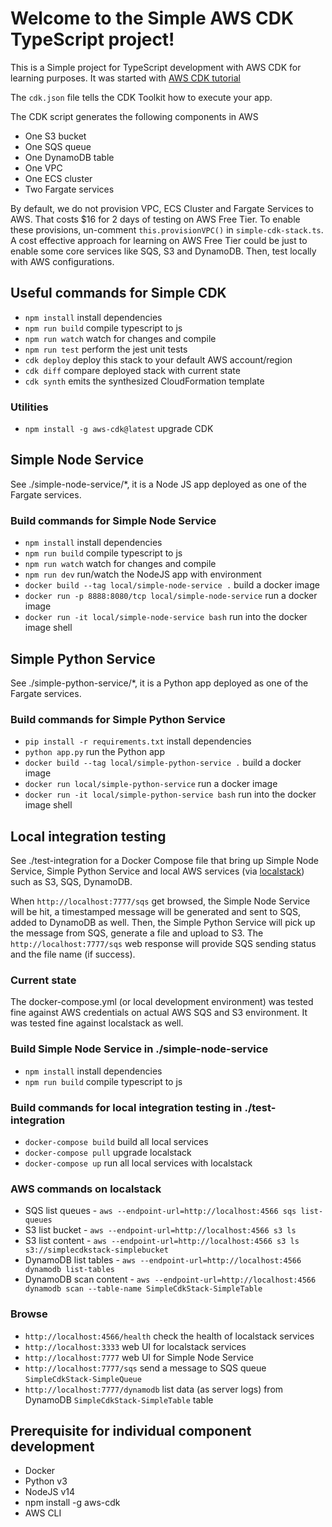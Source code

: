 # Welcome to the Simple AWS CDK TypeScript project!

This is a Simple project for TypeScript development with AWS CDK for learning purposes.
It was started with [AWS CDK tutorial](https://docs.aws.amazon.com/cdk/latest/guide/hello_world.html)

The `cdk.json` file tells the CDK Toolkit how to execute your app.

The CDK script generates the following components in AWS

 * One S3 bucket
 * One SQS queue
 * One DynamoDB table
 * One VPC
 * One ECS cluster
 * Two Fargate services

By default, we do not provision VPC, ECS Cluster and Fargate Services to AWS. That costs $16 for 2 days of testing on AWS Free Tier. To enable these provisions, un-comment `this.provisionVPC()` in `simple-cdk-stack.ts`. A cost effective approach for learning on AWS Free Tier could be just to enable some core services like SQS, S3 and DynamoDB. Then, test locally with AWS configurations.

## Useful commands for Simple CDK

 * `npm install`     install dependencies
 * `npm run build`   compile typescript to js
 * `npm run watch`   watch for changes and compile
 * `npm run test`    perform the jest unit tests
 * `cdk deploy`      deploy this stack to your default AWS account/region
 * `cdk diff`        compare deployed stack with current state
 * `cdk synth`       emits the synthesized CloudFormation template

### Utilities
 * `npm install -g aws-cdk@latest`  upgrade CDK  

## Simple Node Service
See ./simple-node-service/*, it is a Node JS app deployed as one of the Fargate services.

### Build commands for Simple Node Service
 * `npm install`                                                install dependencies
 * `npm run build`                                              compile typescript to js
 * `npm run watch`                                              watch for changes and compile
 * `npm run dev`                                                run/watch the NodeJS app with environment
 * `docker build --tag local/simple-node-service .`             build a docker image
 * `docker run -p 8888:8080/tcp local/simple-node-service`      run a docker image
 * `docker run -it local/simple-node-service bash`              run into the docker image shell

## Simple Python Service
See ./simple-python-service/*, it is a Python app deployed as one of the Fargate services.

### Build commands for Simple Python Service
 * `pip install -r requirements.txt`                  install dependencies
 * `python app.py`                                    run the Python app
 * `docker build --tag local/simple-python-service .` build a docker image
 * `docker run local/simple-python-service`           run a docker image
 * `docker run -it local/simple-python-service bash`  run into the docker image shell

## Local integration testing
See ./test-integration for a Docker Compose file that bring up Simple Node Service, Simple Python Service and local AWS services (via [localstack](https://github.com/localstack/localstack)) such as S3, SQS, DynamoDB.

When `http://localhost:7777/sqs` get browsed, the Simple Node Service will be hit, a timestamped message will be generated and sent to SQS, added to DynamoDB as well. Then, the Simple Python Service will pick up the message from SQS, generate a file and upload to S3. The `http://localhost:7777/sqs` web response will provide SQS sending status and the file name (if success).

### Current state
The docker-compose.yml (or local development environment) was tested fine against AWS credentials on actual AWS SQS and S3 environment. It was tested fine against localstack as well.

### Build Simple Node Service in ./simple-node-service
 * `npm install`    install dependencies
 * `npm run build`  compile typescript to js

### Build commands for local integration testing in ./test-integration
 * `docker-compose build` build all local services
 * `docker-compose pull`  upgrade localstack
 * `docker-compose up`    run all local services with localstack

### AWS commands on localstack
 * SQS list queues - `aws --endpoint-url=http://localhost:4566 sqs list-queues`
 * S3 list bucket - `aws --endpoint-url=http://localhost:4566 s3 ls`
 * S3 list content - `aws --endpoint-url=http://localhost:4566 s3 ls s3://simplecdkstack-simplebucket` 
 * DynamoDB list tables - `aws --endpoint-url=http://localhost:4566 dynamodb list-tables`
 * DynamoDB scan content - `aws --endpoint-url=http://localhost:4566 dynamodb scan --table-name SimpleCdkStack-SimpleTable`

### Browse
 * `http://localhost:4566/health`   check the health of localstack services
 * `http://localhost:3333`          web UI for localstack services
 * `http://localhost:7777`          web UI for Simple Node Service
 * `http://localhost:7777/sqs`      send a message to SQS queue `SimpleCdkStack-SimpleQueue`
 * `http://localhost:7777/dynamodb` list data (as server logs) from DynamoDB `SimpleCdkStack-SimpleTable` table

## Prerequisite for individual component development
 * Docker
 * Python v3
 * NodeJS v14
 * npm install -g aws-cdk
 * AWS CLI

